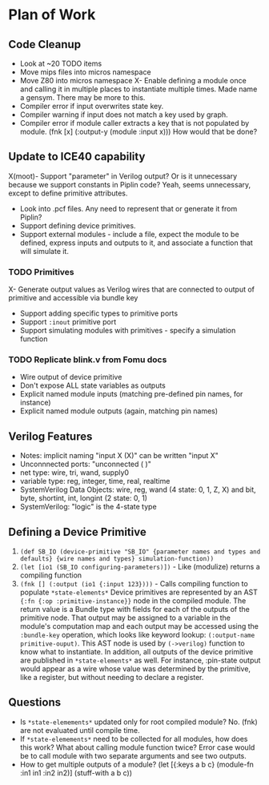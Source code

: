 # Plan of Work

## Code Cleanup
- Look at ~20 TODO items
- Move mips files into micros namespace
- Move Z80 into micros namespace
X- Enable defining a module once and calling it in multiple places to instantiate multiple times. Made name a gensym. There may be more to this.
- Compiler error if input overwrites state key.
- Compiler warning if input does not match a key used by graph.
- Compiler error if module caller extracts a key that is not populated by module. (fnk [x] (:output-y (module :input x))) How would that be done?

## Update to ICE40 capability
X(moot)- Support "parameter" in Verilog output? Or is it unnecessary because we support constants in Piplin code? Yeah, seems unnecessary, except to define primitive attributes.
- Look into .pcf files. Any need to represent that or generate it from Piplin?
- Support defining device primitives.
- Support external modules - include a file, expect the module to be defined, express inputs and outputs to it, and associate a function that will simulate it.

### TODO Primitives
X- Generate output values as Verilog wires that are connected to output of primitive and accessible via bundle key
- Support adding specific types to primitive ports
- Support `:inout` primitive port
- Support simulating modules with primitives - specify a simulation function
### TODO Replicate blink.v from Fomu docs
- Wire output of device primitive
- Don't expose ALL state variables as outputs
- Explicit named module inputs (matching pre-defined pin names, for instance)
- Explicit named module outputs (again, matching pin names)


## Verilog Features
- Notes: implicit naming "input X (X)" can be written "input X"
- Unconnnected ports: "unconnected ( )"
- net type: wire, tri, wand, supply0
- variable type: reg, integer, time, real, realtime
- SystemVerilog Data Objects: wire, reg, wand (4 state: 0, 1, Z, X) and bit, byte, shortint, int, longint (2 state: 0, 1)
- SystemVerilog: "logic" is the 4-state type


## Defining a Device Primitive
1. `(def SB_IO (device-primitive "SB_IO" {parameter names and types and defaults} {wire names and types} simulation-function))`
2. `(let [io1 (SB_IO configuring-parameters)])` - Like (modulize) returns a compiling function
3. `(fnk [] (:output (io1 {:input 123})))` - Calls compiling function to populate `*state-elements*`
Device primitives are represented by an AST `{:fn {:op :primitive-instance}}` node in the compiled module.
The return value is a Bundle type with fields for each of the outputs of the primitive node.
That output may be assigned to a variable in the module's computation map and each output may be accessed
using the `:bundle-key` operation, which looks like keyword lookup: `(:output-name primitive-ouput)`.
This AST node is used by `(->verilog)` function to know what to instantiate. In addition, all outputs of the device primitive
are published in `*state-elements*` as well. For instance, :pin-state output would appear as a wire whose value was determined
by the primitive, like a register, but without needing to declare a register.

## Questions
- Is `*state-elemements*` updated only for root compiled module? No. (fnk) are not evaluated until compile time.
- If `*state-elemements*` need to be collected for all modules, how does this work? What about calling module function twice? Error case would be to call module with two separate arguments and see two outputs.
- How to get multiple outputs of a module? (let [{:keys a b c} (module-fn :in1 in1 :in2 in2)] (stuff-with a b c))
